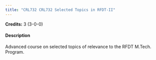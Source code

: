 ```yaml
---
title: "CRL732 CRL732 Selected Topics in RFDT-II"
---
```

**Credits:** 3 (3-0-0)

#### Description
Advanced course on selected topics of relevance to the RFDT M.Tech. Program.